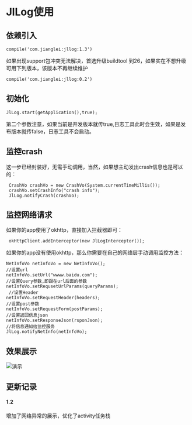 # JlLog使用
## 依赖引入
```
compile('com.jianglei:jllog:1.3')
```
如果出现support包冲突无法解决，首选升级buildtool 到26，如果实在不想升级可用下列版本，该版本不再继续维护
```
compile('com.jianglei:jllog:0.2')
```

## 初始化
```
JlLog.start(getApplication(),true);
```
第二个参数注意，如果当前是开发版本就传true,日志工具此时会生效，如果是发布版本就传false，日志工具不会启动。
## 监控crash
这一步已经封装好，无需手动调用，当然，如果想主动发出crash信息也是可以的：
```
 CrashVo crashVo = new CrashVo(System.currentTimeMillis());
 crashVo.setCrashInfo("crash info");
 JlLog.notifyCrash(crashVo);
```
## 监控网络请求
如果你的app使用了okhttp，直接加入拦截器即可：
```
 okHttpClient.addInterceptor(new JlLogInterceptor());
```
如果你的app没有使用okhttp，那么你需要在自己的网络层手动调用监控方法：
```
NetInfoVo netInfoVo = new NetInfoVo();
//设置url
netInfoVo.setUrl("wwww.baidu.com");
//设置Query参数,即跟在url后面的参数
netInfoVo.setRequsetUrlParams(queryParams);
 //设置Header
netInfoVo.setRequestHeader(headers);
//设置post参数
netInfoVo.setRequestForm(postParams);
//设置返回信息json
netInfoVo.setResponseJson(rsponJson);
//将信息通知给监控服务
JlLog.notifyNetInfo(netInfoVo);
```

## 效果展示
![演示](http://7xpxx3.com1.z0.glb.clouddn.com/gif/blog/jllog.gif)

## 更新记录

#### 1.2
增加了网络异常的展示，优化了activity任务栈

